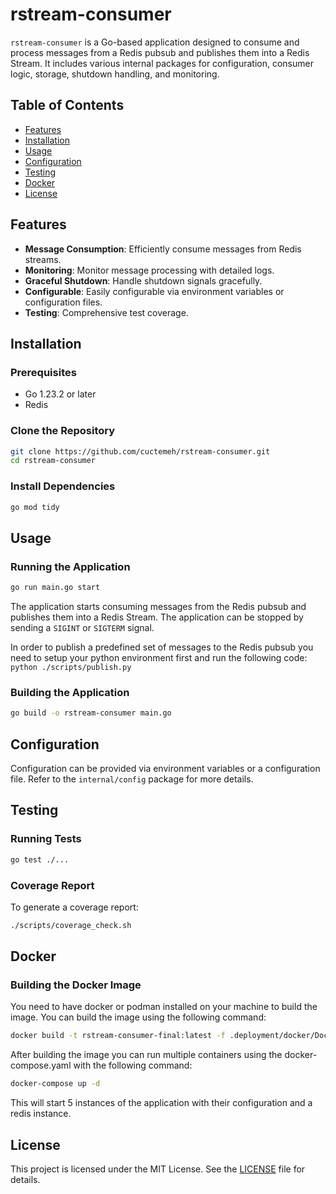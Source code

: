 # rstream-consumer

`rstream-consumer` is a Go-based application designed to consume and process messages from a Redis pubsub and publishes them into a Redis Stream. It includes various internal packages for configuration, consumer logic, storage, shutdown handling, and monitoring.

## Table of Contents

- [Features](#features)
- [Installation](#installation)
- [Usage](#usage)
- [Configuration](#configuration)
- [Testing](#testing)
- [Docker](#docker)
- [License](#license)

## Features

- **Message Consumption**: Efficiently consume messages from Redis streams.
- **Monitoring**: Monitor message processing with detailed logs.
- **Graceful Shutdown**: Handle shutdown signals gracefully.
- **Configurable**: Easily configurable via environment variables or configuration files.
- **Testing**: Comprehensive test coverage.

## Installation

### Prerequisites

- Go 1.23.2 or later
- Redis

### Clone the Repository

```sh
git clone https://github.com/cuctemeh/rstream-consumer.git
cd rstream-consumer
```

### Install Dependencies

```sh
go mod tidy
```

## Usage

### Running the Application

```sh
go run main.go start
```
The application starts consuming messages from the Redis pubsub and publishes them into a Redis Stream. The application can be stopped by sending a `SIGINT` or `SIGTERM` signal.

In order to publish a predefined set of messages to the Redis pubsub you need to setup your python environment first and run the following code:
```python ./scripts/publish.py```

### Building the Application

```sh
go build -o rstream-consumer main.go
```

## Configuration

Configuration can be provided via environment variables or a configuration file. Refer to the `internal/config` package for more details.

## Testing

### Running Tests

```sh
go test ./...
```

### Coverage Report

To generate a coverage report:

```sh
./scripts/coverage_check.sh
```

## Docker

### Building the Docker Image
You need to have docker or podman installed on your machine to build the image. You can build the image using the following command:
```sh
docker build -t rstream-consumer-final:latest -f .deployment/docker/Dockerfile .
```
After building the image you can run multiple containers using the docker-compose.yaml with the following command:

```sh
docker-compose up -d
```
This will start 5 instances of the application with their configuration and a redis instance. 
## License

This project is licensed under the MIT License. See the [LICENSE](LICENSE) file for details.
